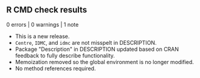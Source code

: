## R CMD check results

0 errors | 0 warnings | 1 note

* This is a new release.
* `Centre`, `IDMC`, and `idmc` are not misspelt in DESCRIPTION.
* Package "Description" in DESCRIPTION updated based on CRAN feedback to fully
describe functionality.
* Memoization removed so the global environment is no longer modified.
* No method references required.
